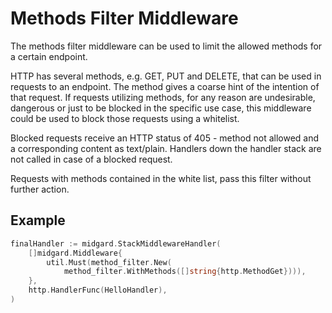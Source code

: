 <!-- SPDX-FileCopyrightText: 2025 The midgard contributors.
     SPDX-License-Identifier: MPL-2.0
-->

Methods Filter Middleware
=========================

The methods filter middleware can be used to limit the allowed methods for a
certain endpoint.

HTTP has several methods, e.g. GET, PUT and DELETE, that can be used in requests
to an endpoint. The method gives a coarse hint of the intention of that request.
If requests utilizing methods, for any reason are undesirable, dangerous or just
to be blocked in the specific use case, this middleware could be used to block
those requests using a whitelist.

Blocked requests receive an HTTP status of 405 - method not allowed and a
corresponding content as text/plain. Handlers down the handler stack are not called
in case of a blocked request.

Requests with methods contained in the white list, pass this filter without further
action.

Example
-------

```go
finalHandler := midgard.StackMiddlewareHandler(
    []midgard.Middleware{
        util.Must(method_filter.New(
            method_filter.WithMethods([]string{http.MethodGet}))),
    },
    http.HandlerFunc(HelloHandler),
)
```
